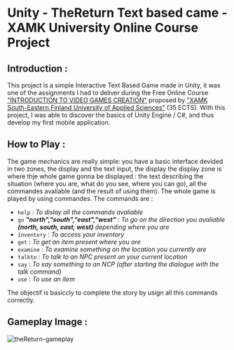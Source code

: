 # Unity - TheReturn Text based came - XAMK University Online Course Project

## Introduction : 

This project is a simple Interactive Text Based Game made in Unity, it was one of the assignments I had to deliver during the Free Online Course ["INTRODUCTION TO VIDEO GAMES CREATION"](https://cambridge-academy-of-gaming-and-innovation.teachable.com/p/introduction-to-video-games-creation) proposed by ["XAMK South-Eastern Finland University of Applied Sciences"](https://www.xamk.fi/en/frontpage/) (35 ECTS).
With this project, I was able to discover the basics of Unity Engine / C#, and thus develop my first mobile application.

## How to Play : 

The game mechanics are really simple: you have a basic interface devided in two zones, the display and the text input, the display the display zone is where thje whole game gonna be displayed : the text describing the situation (where you are, what do you see, where you can go), all the commandes avaliable (and the result of using them). The whole game is played by using commandes.
The commands are :
- `help` : *To dislay all the commands avaliable*
- `go` ***"north","south","east","west"*** : *To go on the direction you avaliable ***(north, south, east, west)*** depending where you are*
- `înventory` : *To access your inventory*
- `get` : *To get an item present where you are* 
- `examine` : *To examine something on the location you currently are* 
- `talkto` : *To talk to an NPC present on your current location* 
- `say` : *To say something to an NCP (after starting the dialogue with the talk command)*
- `use` : *To use an item*

The objectif is basiccly to complete the story by usign all this commands correctly.

## Gameplay Image : 

![theReturn-gameplay](https://github.com/Ralh19/TheReturn/assets/145393792/26cb1340-2099-405a-ae91-dbcad50c3f97)
